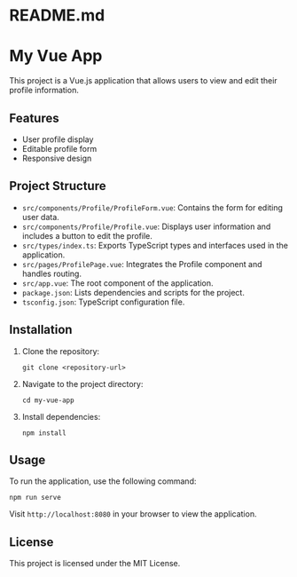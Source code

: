 # README.md

# My Vue App

This project is a Vue.js application that allows users to view and edit their profile information. 

## Features

- User profile display
- Editable profile form
- Responsive design

## Project Structure

- `src/components/Profile/ProfileForm.vue`: Contains the form for editing user data.
- `src/components/Profile/Profile.vue`: Displays user information and includes a button to edit the profile.
- `src/types/index.ts`: Exports TypeScript types and interfaces used in the application.
- `src/pages/ProfilePage.vue`: Integrates the Profile component and handles routing.
- `src/app.vue`: The root component of the application.
- `package.json`: Lists dependencies and scripts for the project.
- `tsconfig.json`: TypeScript configuration file.

## Installation

1. Clone the repository:
   ```
   git clone <repository-url>
   ```
2. Navigate to the project directory:
   ```
   cd my-vue-app
   ```
3. Install dependencies:
   ```
   npm install
   ```

## Usage

To run the application, use the following command:
```
npm run serve
```

Visit `http://localhost:8080` in your browser to view the application.

## License

This project is licensed under the MIT License.